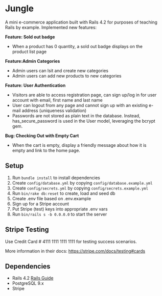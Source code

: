 # Jungle

A mini e-commerce application built with Rails 4.2 for purposes of teaching Rails by example. 
Implemented new features:

**Feature: Sold out badge**
- When a product has 0 quantity, a sold out badge displays on the product list page

**Feature:Admin Categories**
- Admin users can lsit and create new categories 
- Admin users can add new products to new categories

**Feature: User Authentication**
- Visitors are able to access registration page, can sign up/log in for user account with email, first name and last name
- User can logout from any page and cannot sign up with an existing e-mail address (uniqueness validation)
- Passwords are not stored as plain text in the database. Instead, has_secure_password is used in the User model, leveraging the bcrypt gem.

**Bug: Checking Out with Empty Cart**
- When the cart is empty, display a friendly message about how it is empty and link to the home page.



## Setup

1. Run `bundle install` to install dependencies
2. Create `config/database.yml` by copying `config/database.example.yml`
3. Create `config/secrets.yml` by copying `config/secrets.example.yml`
4. Run `bin/rake db:reset` to create, load and seed db
5. Create .env file based on .env.example
6. Sign up for a Stripe account
7. Put Stripe (test) keys into appropriate .env vars
8. Run `bin/rails s -b 0.0.0.0` to start the server

## Stripe Testing

Use Credit Card # 4111 1111 1111 1111 for testing success scenarios.

More information in their docs: <https://stripe.com/docs/testing#cards>

## Dependencies

* Rails 4.2 [Rails Guide](http://guides.rubyonrails.org/v4.2/)
* PostgreSQL 9.x
* Stripe
